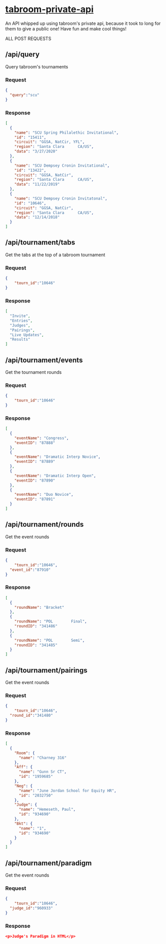 # [tabroom-private-api](https://tabroom-private-api.now.sh/api/query)
An API whipped up using tabroom's private api, because it took to long for them to give a public one! Have fun and make cool things!

ALL POST REQUESTS

## /api/query
Query tabroom's tournaments
### Request
```json
{
  "query":"scu"
}
```

### Response
```json
[
  {
    "name": "SCU Spring Philalethic Invitational",
    "id": "15411",
    "circuit": "GGSA, NatCir, YFL",
    "region": "Santa Clara      CA/US",
    "data": "3/27/2020"
  },
  {
    "name": "SCU Dempsey Cronin Invitational",
    "id": "13422",
    "circuit": "GGSA, NatCir",
    "region": "Santa Clara      CA/US",
    "data": "11/22/2019"
  },
  {
    "name": "SCU Dempsey Cronin Invitatonal",
    "id": "10646",
    "circuit": "GGSA, NatCir",
    "region": "Santa Clara      CA/US",
    "data": "12/14/2018"
  }
]
```

## /api/tournament/tabs
Get the tabs at the top of a tabroom tournament

### Request
```json
{
	"tourn_id":"10646"
}
```

### Response
```json
[
  "Invite",
  "Entries",
  "Judges",
  "Pairings",
  "Live Updates",
  "Results"
]
```

## /api/tournament/events
Get the tournament rounds
### Request
```json
{
	"tourn_id":"10646"
}
```

### Response
```json
[
  {
    "eventName": "Congress",
    "eventID": "87888"
  },
  {
    "eventName": "Dramatic Interp Novice",
    "eventID": "87889"
  },
  {
    "eventName": "Dramatic Interp Open",
    "eventID": "87890"
  },
  {
    "eventName": "Duo Novice",
    "eventID": "87891"
  }
]
```

## /api/tournament/rounds
Get the event rounds
### Request
```json
{
	"tourn_id":"10646",
  "event_id":"87910"
}
```

### Response
```json
[
  {
    "roundName": "Bracket"
  },
  {
    "roundName": "POL        Final",
    "roundID": "341486"
  },
  {
    "roundName": "POL        Semi",
    "roundID": "341485"
  }
]
```

## /api/tournament/pairings
Get the event rounds
### Request
```json
{
	"tourn_id":"10646",
  "round_id":"341480"
}
```

### Response
```json
[
  {
    "Room": {
      "name": "Charney 316"
    },
    "Aff": {
      "name": "Gunn Sr CT",
      "id": "1959685"
    },
    "Neg": {
      "name": "June Jordan School for Equity HR",
      "id": "2032750"
    },
    "Judge": {
      "name": "Hemeseth, Paul",
      "id": "934690"
    },
    "Bkt": {
      "name": "1",
      "id": "934690"
    }
  }
]
```
## /api/tournament/paradigm
Get the event rounds
### Request
```json
{
	"tourn_id":"10646",
  "judge_id":"960933"
}
```

### Response
```json
<p>Judge's Paradigm in HTML</p>
```


